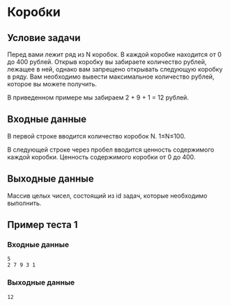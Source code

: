 # Коробки

## Условие задачи

Перед вами лежит ряд из N коробок. В каждой коробке находится от 0 до 400 рублей. Открыв коробку вы забираете количество рублей, лежащее в ней, однако вам запрещено открывать следующую коробку в ряду. Вам необходимо вывести максимальное количество рублей, которое вы можете получить.

В приведенном примере мы забираем 2 + 9 + 1 = 12 рублей.

## Входные данные

В первой строке вводится количество коробок N. 1≤N≤100.

В следующей строке через пробел вводится ценность содержимого каждой коробки. Ценность содержимого коробки от 0 до 400.

## Выходные данные

Массив целых чисел, состоящий из id задач, которые необходимо выполнить.

## Пример теста 1

### Входные данные

```
5
2 7 9 3 1

```

### Выходные данные

```
12

```
